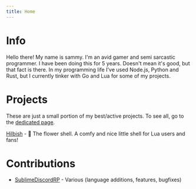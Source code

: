 ```yaml
---
title: Home
---
```


# Info

Hello there! My name is sammy. I'm an avid gamer and semi sarcastic programmer.
I have been doing this for 5 years. Doesn't mean it's good, but that fact is there.
In my programming life I've used Node.js, Python and Rust,
but I currently tinker with Go and Lua for some of my projects.

# Projects
These are just a small portion of my best/active projects.
To see all, go to the [dedicated page](projects).

[Hilbish](https://rosettea.github.io/Hilbish) - 🌺 The flower shell. A comfy and nice little shell for Lua users and fans!

# Contributions
- [SublimeDiscordRP](https://github.com/Snazzah/SublimeDiscordRP) - Various (language additions, features, bugfixes)
